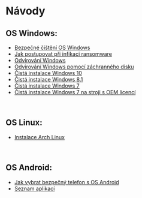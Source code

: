 # Návody

## OS Windows:
- [Bezpečné čištění OS Windows](https://guide.mople71.cz/cs/wnt/duster.php)
- [Jak postupovat při infikaci ransomware](https://guide.mople71.cz/cs/wnt/ransom.php)
- [Odvirování Windows](https://guide.mople71.cz/cs/wnt/malware.php)
- [Odvirování Windows pomocí záchranného disku](https://guide.mople71.cz/cs/wnt/rescue_disk.php)
- [Čistá instalace Windows 10](https://guide.mople71.cz/cs/wnt/w10install.php)
- [Čistá instalace Windows 8.1](https://guide.mople71.cz/cs/wnt/w8install.php)
- [Čistá instalace Windows 7](https://guide.mople71.cz/cs/wnt/w7install.php)
- [Čistá instalace Windows 7 na stroji s OEM licencí](https://guide.mople71.cz/cs/wnt/w7oeminstall.php)

<br>

## OS Linux:
- [Instalace Arch Linux](https://guide.mople71.cz/cs/lnx/arch_install.php)

<br>

## OS Android:
- [Jak vybrat bezpečný telefon s OS Android](https://guide.mople71.cz/cs/iot/andr_vyber.php)
- [Seznam aplikací](https://guide.mople71.cz/cs/iot/apps.php)
